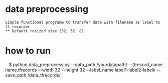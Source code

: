 # data preprocessing
    Simple functional programm to transfer data with filename as label to tf recorder
    ** Default resized size (32, 32, 8)

# how to run
    $ python data_preprocess.py --data_path /yourdatapath/ --tfrecord_name name.tfrecords --width 32 --height 32 --label_name label1-label2-labelk --save_path /data_tfrecords/
 
   

